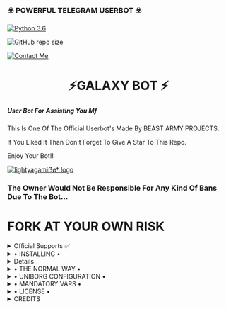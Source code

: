 <h3>☣️ POWERFUL TELEGRAM USERBOT ☣️</h3>

[![Python 3.6](https://img.shields.io/badge/Python-3.6%20or%20newer-blue.svg)](https://www.python.org/downloads/release/python-360/)

![GitHub repo size](https://img.shields.io/github/repo-size/Stella-80/GALAXYBOT)

[![Contact Me](https://img.shields.io/badge/Telegram-Contact%20Me-informational)](https://t.me/ElricX)

<h1 align="center"> ⚡GALAXY BOT ⚡</h1>

<h5>User Bot For Assisting You Mf</h5>

This Is One Of The Official Userbot's Made By BEAST ARMY PROJECTS.

If You Liked It Than Don't Forget To Give A Star To This Repo.

Enjoy Your Bot!!

[![lìghtyagamiẞø† logo](https://telegra.ph/file/d50b99d0d6a27f0d75946.jpg)](https://t.me/AkenoXSupport)

### The Owner Would Not Be Responsible For Any Kind Of Bans Due To The Bot...

# FORK AT YOUR OWN RISK

<details>

  <summary> Official Supports ✅ </summary>

<a href="https://t.me/GalaxyBot"><img src="https://img.shields.io/badge/Join-Support%20Channel-red.svg?style=for-the-badge&logo=Telegram"></a>

<a href="https://t.me/GalaxyBotSupport"><img src="https://img.shields.io/badge/Join-Support%20Group-blue.svg?style=for-the-badge&logo=Telegram"></a>

</details>

<details>

  <summary> • INSTALLING • </summary>

### The Easy Way

## Session String 
* [![Run on Repl.it](https://replit.com/badge/github/AkenoXProject/NUCLEARUSERBOT)](https://replit.com/@AkenoXProject/StringSessionGenerator)

<h4> DEPLOY TO HEROKU </h4>

<p align="center"><a href="https://heroku.com/deploy?template=https://github.com/Stella-80/GALAXYBOT"> <img src="https://img.shields.io/badge/Deploy%20To%20Heroku-red?style=for-the-badge&logo=heroku" width="220" height="38.45"/></a></p>

<h2 align="center"> <a href="https://github.com/Stella-80/GALAXYBOT">⚡ GALAXY 𝚄𝚂𝙴𝚁𝙱𝙾𝚃 ⚡</a></h2>

</details>

<details>

</details>

<details>

  <summary> • THE NORMAL WAY • </summary>
Simply clone the repository and run the main file:

sh

git clone https://github.com/Stella-80/GALAXYBOT

cd GALAXYBOR 

virtualenv -p /usr/bin/python3 venv

./venv/bin/activate

pip install -r requirements.txt

# <Create local_config.py with variables as given below>

python3 -m userbot

An example local_config.py file could be:

Not All of the variables are mandatory

The Userbot should work by setting only the first two variables

python3

from heroku_config import Var

class Development(Var):

  APP_ID = 

  API_HASH = 

Simply clone the repository and run the main file:

sh

git clone https://github.com/Stella-80

cd GALAXYBOT

virtualenv -p /usr/bin/python3 venv

./venv/bin/activate

pip install -r requirements.txt

# <Create local_config.py with variables as given below>

python3 -m userbot

An example local_config.py file could be:

Not All of the variables are mandatory

The Userbot should work by setting only the first two variables

python3

from heroku_config import Var

class Development(Var):

  APP_ID = 

  API_HASH = 


</details>

<details>

  <summary> • UNIBORG CONFIGURATION • </summary>

The UniBorg Config is situated in userbot/uniborgConfig.py.

Heroku Configuration

Simply just leave the Config as it is.

Local Configuration

Fortunately there are no Mandatory vars for the UniBorg Support Config.

</details>

<details>

  <summary> • MANDATORY VARS • </summary>

- Only two of the environment variables are mandatory.

- This is because of telethon.errors.rpc_error_list.ApiIdPublishedFloodError

    - APP_ID:   You can get this value from https://my.telegram.org

    - API_HASH:   You can get this value from https://my.telegram.org

- The userbot will not work without setting the mandatory vars.

</details>

<details>

  <summary> • LICENSE • </summary>

![](https://www.gnu.org/graphics/gplv3-or-later.png)

Copyright (C) 2021 ELICX

Project [BeastArmyProjects](https://github.com/Stella-80/GALAXYBOT) is free software: you can redistribute it and/or modify

it under the terms of the GNU General Public License as published by

the Free Software Foundation, either version 3 of the License, or

(at your option) any later version.

This program is distributed in the hope that it will be useful,

but WITHOUT ANY WARRANTY; without even the implied warranty of

MERCHANTABILITY or FITNESS FOR A PARTICULAR PURPOSE.  See the

GNU General Public License for more details.

You should have received a copy of the GNU General Public License

along with this program. If not, see <https://www.gnu.org/licenses/>

</details>

<details>

  <summary> CREDITS </summary>

[![Elric](https://img.shields.io/badge/Telegram-Contact%40Me-informational)](https://t.me/ElricX) 

[![Himanshu](https://img.shields.io/badge/Telegram-Contact%40Me-informational)](https://t.me/H1M4N5HU0P)
